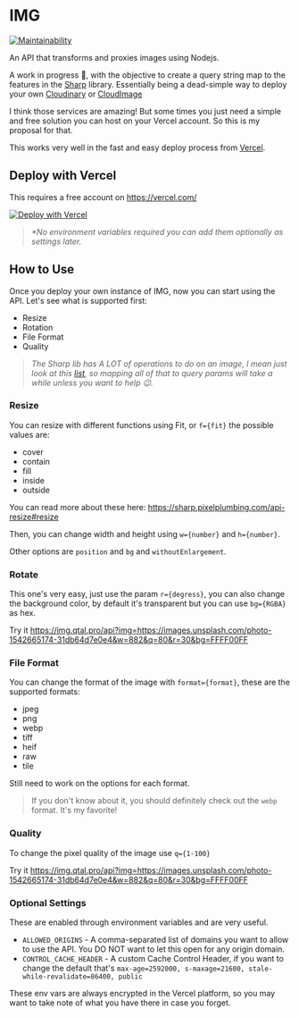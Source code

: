 # IMG

[![Maintainability](https://api.codeclimate.com/v1/badges/956705d13e2de554a2b3/maintainability)](https://codeclimate.com/github/juanpujol/img/maintainability)

An API that transforms and proxies images using Nodejs.

A work in progress  🚧, with the objective to create a query string map to the features in the [Sharp](https://github.com/lovell/sharp) library. Essentially being a dead-simple way to deploy your own [Cloudinary](https://cloudinary.com/) or [CloudImage](https://www.cloudimage.io/)

I think those services are amazing! But some times you just need a simple and free solution you can host on your Vercel account. So this is my proposal for that.

This works very well in the fast and easy deploy process from [Vercel](https://vercel.com).

## Deploy with Vercel

This requires a free account on https://vercel.com/

[![Deploy with Vercel](https://vercel.com/button)](https://vercel.com/import/git?s=https%3A%2F%2Fgithub.com%2Fjuanpujol%2Fipw&project-name=ipw&repository-name=ipw)

> _*No environment variables required you can add them optionally as settings later._

## How to Use

Once you deploy your own instance of IMG, now you can start using the API. Let's see what is supported first:

- Resize
- Rotation
- File Format
- Quality

> _The Sharp lib has A LOT of operations to do on an image, I mean just look at this [list](https://sharp.pixelplumbing.com/api-operation), so mapping all of that to query params will take a while unless you want to help 😉._

### Resize
You can resize with different functions using Fit, or `f={fit}` the possible values are:

- cover
- contain
- fill
- inside
- outside

You can read more about these here: https://sharp.pixelplumbing.com/api-resize#resize

Then, you can change width and height using `w={number}` and `h={number}`.

Other options are `position` and `bg` and `withoutEnlargement`.

### Rotate
This one's very easy, just use the param `r={degress}`, you can also change the background color, by default it's transparent but you can use `bg={RGBA}` as hex.

Try it
https://img.qtal.pro/api?img=https://images.unsplash.com/photo-1542665174-31db64d7e0e4&w=882&q=80&r=30&bg=FFFF00FF

### File Format
You can change the format of the image with `format={format}`, these are the supported formats:

- jpeg
- png
- webp
- tiff
- heif
- raw
- tile

Still need to work on the options for each format.

> If you don't know about it, you should definitely check out the `webp` format. It's my favorite!

### Quality
To change the pixel quality of the image use `q={1-100}`

Try it
https://img.qtal.pro/api?img=https://images.unsplash.com/photo-1542665174-31db64d7e0e4&w=882&q=80&r=30&bg=FFFF00FF

### Optional Settings

These are enabled through environment variables and are very useful.

- `ALLOWED_ORIGINS` - A comma-separated list of domains you want to allow to use the API. You DO NOT want to let this open for any origin domain.
- `CONTROL_CACHE_HEADER` - A custom Cache Control Header, if you want to change the default that's `max-age=2592000, s-maxage=21600, stale-while-revalidate=86400, public`

These env vars are always encrypted in the Vercel platform, so you may want to take note of what you have there in case you forget.